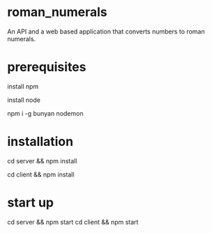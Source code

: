 # roman_numerals

An API and a web based application that converts numbers to roman numerals.

# prerequisites

install npm

install node

npm i -g bunyan nodemon

# installation

cd server && npm install

cd client && npm install

# start up

cd server && npm start
cd client && npm start
